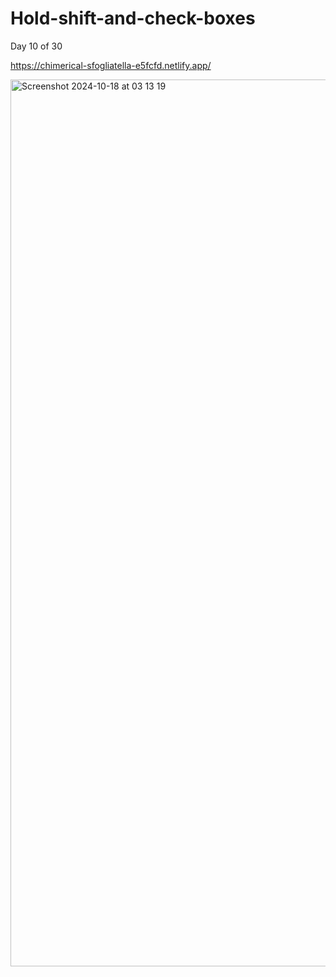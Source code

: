 # Hold-shift-and-check-boxes

Day 10 of 30

https://chimerical-sfogliatella-e5fcfd.netlify.app/

<img width="1419" alt="Screenshot 2024-10-18 at 03 13 19" src="https://github.com/user-attachments/assets/ce05c3c8-f3a5-4208-aa19-979258c6ef17">

